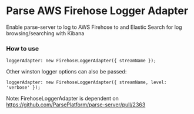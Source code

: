 # Parse AWS Firehose Logger Adapter
Enable parse-server to log to AWS Firehose to and Elastic Search for log browsing/searching with Kibana


### How to use ###

```
loggerAdapter: new FirehoseLoggerAdapter({ streamName });
```
Other winston logger options can also be passed:
```
loggerAdapter: new FirehoseLoggerAdapter({ streamName, level: 'verbose' });
```

Note: FirehoseLoggerAdapter is dependent on https://github.com/ParsePlatform/parse-server/pull/2363
